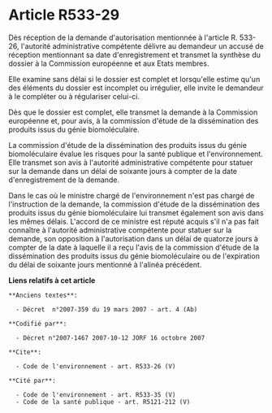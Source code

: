 # Article R533-29

Dès réception de la demande d'autorisation mentionnée à l'article R. 533-26, l'autorité administrative compétente délivre au
demandeur un accusé de réception mentionnant sa date d'enregistrement et transmet la synthèse du dossier à la Commission
européenne et aux Etats membres.

Elle examine sans délai si le dossier est complet et lorsqu'elle estime qu'un des éléments du dossier est incomplet ou
irrégulier, elle invite le demandeur à le compléter ou à régulariser celui-ci.

Dès que le dossier est complet, elle transmet la demande à la Commission européenne et, pour avis, à la commission d'étude de
la dissémination des produits issus du génie biomoléculaire.

La commission d'étude de la dissémination des produits issus du génie biomoléculaire évalue les risques pour la santé
publique et l'environnement. Elle transmet son avis à l'autorité administrative compétente pour statuer sur la demande dans
un délai de soixante jours à compter de la date d'enregistrement de la demande.

Dans le cas où le ministre chargé de l'environnement n'est pas chargé de l'instruction de la demande, la commission d'étude
de la dissémination des produits issus du génie biomoléculaire lui transmet également son avis dans les mêmes délais.
L'accord de ce ministre est réputé acquis s'il n'a pas fait connaître à l'autorité administrative compétente pour statuer sur
la demande, son opposition à l'autorisation dans un délai de quatorze jours à compter de la date à laquelle il a reçu l'avis
de la commission d'étude de la dissémination des produits issus du génie biomoléculaire ou de l'expiration du délai de
soixante jours mentionné à l'alinéa précédent.

**Liens relatifs à cet article**

	**Anciens textes**:

	  - Décret  n°2007-359 du 19 mars 2007 - art. 4 (Ab)

	**Codifié par**:

	  - Décret n°2007-1467 2007-10-12 JORF 16 octobre 2007

	**Cite**:

	  - Code de l'environnement - art. R533-26 (V)

	**Cité par**:

	  - Code de l'environnement - art. R533-35 (V)
	  - Code de la santé publique - art. R5121-212 (V)
